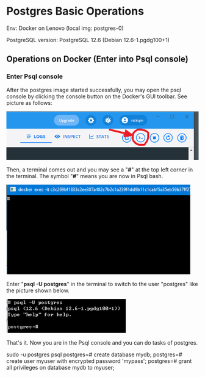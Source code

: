 # Postgres Basic Operations

Env: Docker on Lenovo (local img: postgres-0)

PostgreSQL version: PostgreSQL 12.6 (Debian 12.6-1.pgdg100+1)

## Operations on Docker (Enter into Psql console)

### Enter Psql console

After the postgres image started successfully, you may open the psql console by clicking the console button on the Docker's GUI toolbar. See picture as follows:

![Image 037](./1_BasicOperations.assets/Image_037.png)

Then, a terminal comes out and you may see a "**#**" at the top left corner in the terminal. The symbol "**#**" means you are now in Psql bash.

![Image 038](./1_BasicOperations.assets/Image_038.png)

Enter "**psql -U postgres**" in the terminal to switch to the user "postgres" like the picture shown below.

![Image 039](1_BasicOperations.assets/Image_039.png)

That's it. Now you are in the Psql console and you can do tasks of postgres.





sudo -u postgres psql
postgres=# create database mydb;
postgres=# create user myuser with encrypted password 'mypass';
postgres=# grant all privileges on database mydb to myuser;
